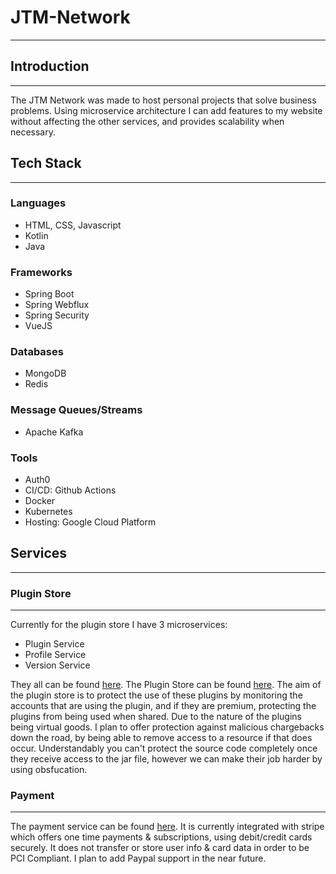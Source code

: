 # JTM-Network
---

## Introduction
---
  
The JTM Network was made to host personal projects that solve business problems. Using microservice architecture I can add features to my website without affecting the other services, and provides scalability when necessary.

## Tech Stack
---

### Languages
- HTML, CSS, Javascript
- Kotlin
- Java

### Frameworks
- Spring Boot
- Spring Webflux
- Spring Security
- VueJS

### Databases
- MongoDB
- Redis

### Message Queues/Streams
- Apache Kafka

### Tools
- Auth0
- CI/CD: Github Actions
- Docker
- Kubernetes
- Hosting: Google Cloud Platform

## Services
---

### Plugin Store
---

Currently for the plugin store I have 3 microservices:
  - Plugin Service
  - Profile Service
  - Version Service

They all can be found [here](https://github.com/JTM-Network/minecraft-service). The Plugin Store can be found [here](https://www.jtm-network.com/products/store). The aim of the plugin store is to protect the use of these plugins by monitoring the accounts that are using the plugin, and if they are premium, protecting the plugins from being used when shared. Due to the nature of the plugins being virtual goods. I plan to offer protection against malicious chargebacks down the road, by being able to remove access to a resource if that does occur. Understandably you can't protect the source code completely once they receive access to the jar file, however we can make their job harder by using obsfucation.

### Payment
---

The payment service can be found [here](https://github.com/JTM-Network/payment-service). It is currently integrated with stripe which offers one time payments & subscriptions, using debit/credit cards securely. It does not transfer or store user info & card data in order to be PCI Compliant. I plan to add Paypal support in the near future.

